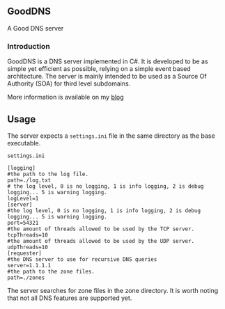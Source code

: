 ## GoodDNS
A Good DNS server

### Introduction

GoodDNS is a DNS server implemented in C#. It is developed to be as simple yet efficient as possible, relying on a simple event based architecture.
The server is mainly intended to be used as a Source Of Authority (SOA) for third level subdomains.

More information is available on my [blog](https://joar.me/blog.html#GoodDNS)


## Usage

The server expects a ```settings.ini``` file in the same directory as the base executable.

```settings.ini```
```
[logging]
#the path to the log file.
path=./log.txt
# the log level, 0 is no logging, 1 is info logging, 2 is debug logging... 5 is warning logging.
logLevel=1
[server]
#the log level, 0 is no logging, 1 is info logging, 2 is debug logging... 5 is warning logging.
port=54321
#the amount of threads allowed to be used by the TCP server.
tcpThreads=10
#the amount of threads allowed to be used by the UDP server.
udpThreads=10
[requester]
#the DNS server to use for recursive DNS queries
server=1.1.1.1
#the path to the zone files.
path=./zones
```
The server searches for zone files in the zone directory. It is worth noting that not all DNS features are supported yet.
